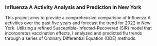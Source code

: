 ### Influenza A Activity Analysis and Prediction in New York

This project aims to provide a comprehensive comparison of Influenza A activities over the past five years and forecast the trend for 2022 in New York. Utilizing a refined Susceptible-Infected-Recovered (SIR) model that incorporates vaccination effects, I analyzed and predicted flu trends through a series of Ordinary Differential Equation (ODE) methods.

